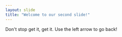 ```yaml
---
layout: slide
title: "Welcome to our second slide!"
---
```

Don't stop get it, get it.
Use the left arrow to go back!
